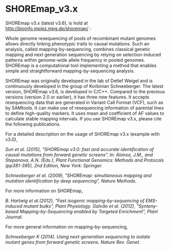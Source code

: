 # SHOREmap_v3.x

SHOREmap v3.x (latest v3.6), is hold at http://bioinfo.mpipz.mpg.de/shoremap/ : 

Whole genome resequencing of pools of recombinant mutant genomes allows directly linking phenotypic traits to causal mutations. Such an analysis, called mapping-by-sequencing, combines classical genetic mapping and next generation sequencing by relying on selection-induced patterns within genome-wide allele frequency in pooled genomes. SHOREmap is a computational tool implementing a method that enables simple and straightforward mapping-by-sequencing analysis.

SHOREmap was originally developed in the lab of Detlef Weigel and is continuously developed in the group of Korbinian Schneeberger. The latest version, SHOREmap v3.6, is developed in C/C++. Compared to the previous versions (version 2.0 or earlier), it has three new features. It accepts resequencing data that are generated in Variant Call Format (VCF), such as by SAMtools. It can make use of resequencing information of parental lines to define high-quality markers. It uses mean and coefficient of AF values to calculate stable mapping intervals.
If you use SHOREmap v3.x, please cite the following publications.

For a detailed description on the usage of SHOREmap v3.x (example with v3.0),

*Sun et al. (2015), "SHOREmap v3.0: fast and accurate identification of causal mutations from forward genetic screens". In: Alonso, J.M., and Stepanova, A.N. (Eds.), Plant Functional Genomics: Methods and Protocols (pp381-395), 2nd Edition, New York: Springer.*

*Schneeberger et al. (2009), "SHOREmap: simultaneous mapping and mutation identification by deep sequencing", Nature Methods.*

For more information on SHOREmap,

*B. Hartwig et al.(2012), "Fast isogenic mapping-by-sequencing of EMS-induced mutant bulks", Plant Physiology.*
*Galvão et al. (2012), "Synteny-based Mapping-by-Sequencing enabled by Targeted Enrichment", Plant Journal.*

For more general information on mapping-by-sequencing,

*Schneeberger K (2014). Using next-generation sequencing to isolate mutant genes from forward genetic screens. Nature Rev. Genet.*
